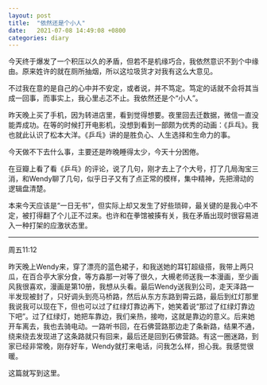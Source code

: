 ```yaml
---
layout: post
title:  "依然还是个小人"
date:   2021-07-08 14:49:08 +0800
categories: diary
---
```


今天终于爆发了一个积压以久的矛盾，但若不是机缘巧合，我依然意识不到个中缘由。原来姓许的就在厕所抽烟，所以这垃圾货才对我有这么大意见。

不过我在意的是自己的心中并不安定，或者说，并不笃定。笃定的话就不会将其当成一回事，而事实上，我心里忐忑不止。我依然还是个“小人”。

昨天晚上买了手机，因为转进店里，看到觉得想要。夜里回去迁数据，微信一直没能弄成功。在等的时候打开电影机，没想到看到一部颇为优秀的动画：《乒乓》。我也就此认识了松本大洋。《乒乓》讲的是胜负心、人生选择和生命力的事。

今天做不下去什么事，主要还是昨晚睡得太少，今天十分困倦。

在豆瓣上看了看《乒乓》的评论，说了几句，刚才去上了个大号，打了几局淘宝三消，和Wendy聊了几句，似乎日子又有了点正常的模样，集中精神，先把滑动的逻辑盘清楚。

本来今天应该是“一日无书”，但实际上却又发生了好些琐碎，最关键的是我心中不定，被打得翻了个儿正不过来。也许和在拳馆被揍有关，我在矛盾出现时很容易进入一种打架的应激状态里。

---

周五11:12

昨天晚上Wendy来，穿了漂亮的蓝色裙子，和我送她的耳钉超级搭，我带上两只瓜，在百合亭大家分食，等方淼那一对等了很久，大槻老师送我一本漫画，至少画风我很喜欢，漫画是第10册，我想从头看。最后Wendy送我到公司，走天泽路一半发现被封了，只好调头到亮马桥路，然后从东方东路到霄云路，最后到红灯那里我说我可以现在下，但也可以过了红绿灯靠边再下，她笑着说“那过了红绿灯靠边下吧”。过了红绿灯，她把车靠边，我们亲热，接吻，这就是靠边的意义。后来她开车离去，我也去骑电动。一路听书回，在石佛营路那边走了条新路，结果不通，绕来绕去发现进了这条路就只有回来，最后还是回到石佛营路。有这一圈迷路，到家已经非常晚，刚存好车，Wendy就打来电话，问我怎么样，担心我。我感觉很暖。

这篇就写到这里。
